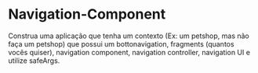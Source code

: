 # Navigation-Component 
Construa uma aplicação que tenha um contexto (Ex: um petshop, mas não faça um petshop) que possui um bottonavigation, fragments (quantos vocês quiser), navigation component, navigation controller, navigation UI e utilize safeArgs.
